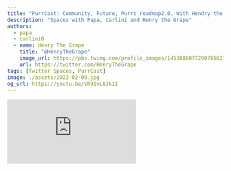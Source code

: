 ```yaml
---
title: "PurrCast: Community, Future, Purrs roadmap2.0. With Hendry the Grape"
description: "Spaces with Papa, Carlini and Henry the Grape"
authors:
  - papa
  - carlini8
  - name: Henry The Grape
    title: "@HenryTheGrape"
    image_url: https://pbs.twimg.com/profile_images/1453888077290786821/3L_yQJdl_400x400.jpg
    url: https://twitter.com/HenryTheGrape
tags: [Twitter Spaces, PurrCast]
image: ./assets/2022-02-09.jpg
og_url: https://youtu.be/Vh9IvL8JkII
---
```


<iframe src="https://www.youtube.com/embed/Vh9IvL8JkII" title="YouTube video player" frameborder="0" allow="accelerometer; autoplay; clipboard-write; encrypted-media; gyroscope; picture-in-picture" allowFullScreen></iframe>

<!--truncate-->
